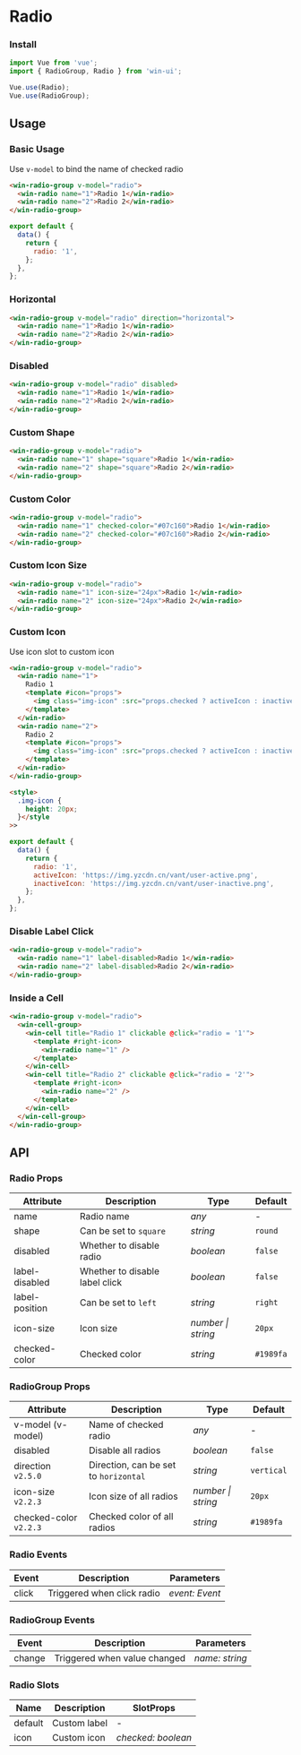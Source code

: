 # Radio

### Install

```js
import Vue from 'vue';
import { RadioGroup, Radio } from 'win-ui';

Vue.use(Radio);
Vue.use(RadioGroup);
```

## Usage

### Basic Usage

Use `v-model` to bind the name of checked radio

```html
<win-radio-group v-model="radio">
  <win-radio name="1">Radio 1</win-radio>
  <win-radio name="2">Radio 2</win-radio>
</win-radio-group>
```

```js
export default {
  data() {
    return {
      radio: '1',
    };
  },
};
```

### Horizontal

```html
<win-radio-group v-model="radio" direction="horizontal">
  <win-radio name="1">Radio 1</win-radio>
  <win-radio name="2">Radio 2</win-radio>
</win-radio-group>
```

### Disabled

```html
<win-radio-group v-model="radio" disabled>
  <win-radio name="1">Radio 1</win-radio>
  <win-radio name="2">Radio 2</win-radio>
</win-radio-group>
```

### Custom Shape

```html
<win-radio-group v-model="radio">
  <win-radio name="1" shape="square">Radio 1</win-radio>
  <win-radio name="2" shape="square">Radio 2</win-radio>
</win-radio-group>
```

### Custom Color

```html
<win-radio-group v-model="radio">
  <win-radio name="1" checked-color="#07c160">Radio 1</win-radio>
  <win-radio name="2" checked-color="#07c160">Radio 2</win-radio>
</win-radio-group>
```

### Custom Icon Size

```html
<win-radio-group v-model="radio">
  <win-radio name="1" icon-size="24px">Radio 1</win-radio>
  <win-radio name="2" icon-size="24px">Radio 2</win-radio>
</win-radio-group>
```

### Custom Icon

Use icon slot to custom icon

```html
<win-radio-group v-model="radio">
  <win-radio name="1">
    Radio 1
    <template #icon="props">
      <img class="img-icon" :src="props.checked ? activeIcon : inactiveIcon" />
    </template>
  </win-radio>
  <win-radio name="2">
    Radio 2
    <template #icon="props">
      <img class="img-icon" :src="props.checked ? activeIcon : inactiveIcon" />
    </template>
  </win-radio>
</win-radio-group>

<style>
  .img-icon {
    height: 20px;
  }</style
>>
```

```js
export default {
  data() {
    return {
      radio: '1',
      activeIcon: 'https://img.yzcdn.cn/vant/user-active.png',
      inactiveIcon: 'https://img.yzcdn.cn/vant/user-inactive.png',
    };
  },
};
```

### Disable Label Click

```html
<win-radio-group v-model="radio">
  <win-radio name="1" label-disabled>Radio 1</win-radio>
  <win-radio name="2" label-disabled>Radio 2</win-radio>
</win-radio-group>
```

### Inside a Cell

```html
<win-radio-group v-model="radio">
  <win-cell-group>
    <win-cell title="Radio 1" clickable @click="radio = '1'">
      <template #right-icon>
        <win-radio name="1" />
      </template>
    </win-cell>
    <win-cell title="Radio 2" clickable @click="radio = '2'">
      <template #right-icon>
        <win-radio name="2" />
      </template>
    </win-cell>
  </win-cell-group>
</win-radio-group>
```

## API

### Radio Props

| Attribute | Description | Type | Default |
| --- | --- | --- | --- |
| name | Radio name | _any_ | - |
| shape | Can be set to `square` | _string_ | `round` |
| disabled | Whether to disable radio | _boolean_ | `false` |
| label-disabled | Whether to disable label click | _boolean_ | `false` |
| label-position | Can be set to `left` | _string_ | `right` |
| icon-size | Icon size | _number \| string_ | `20px` |
| checked-color | Checked color | _string_ | `#1989fa` | - |

### RadioGroup Props

| Attribute | Description | Type | Default |
| --- | --- | --- | --- |
| v-model (v-model) | Name of checked radio | _any_ | - |
| disabled | Disable all radios | _boolean_ | `false` |
| direction `v2.5.0` | Direction, can be set to `horizontal` | _string_ | `vertical` |
| icon-size `v2.2.3` | Icon size of all radios | _number \| string_ | `20px` |
| checked-color `v2.2.3` | Checked color of all radios | _string_ | `#1989fa` | - |

### Radio Events

| Event | Description                | Parameters     |
| ----- | -------------------------- | -------------- |
| click | Triggered when click radio | _event: Event_ |

### RadioGroup Events

| Event  | Description                  | Parameters     |
| ------ | ---------------------------- | -------------- |
| change | Triggered when value changed | _name: string_ |

### Radio Slots

| Name    | Description  | SlotProps          |
| ------- | ------------ | ------------------ |
| default | Custom label | -                  |
| icon    | Custom icon  | _checked: boolean_ |
